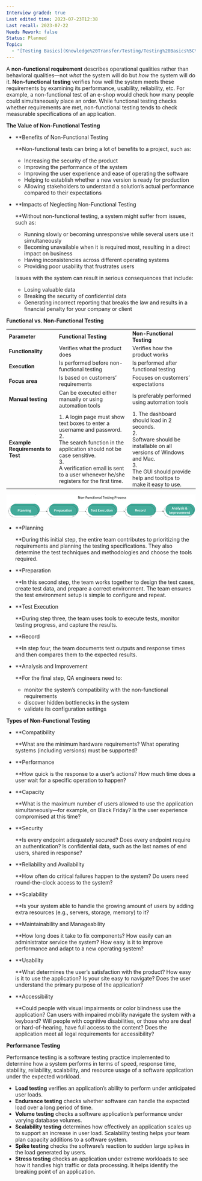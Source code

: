 ```yaml
---
Interview graded: true
Last edited time: 2023-07-23T12:38
Last recall: 2023-07-22
Needs Rework: false
Status: Planned
Topic:
  - "[Testing Basics](Knowledge%20Transfer/Testing/Testing%20Basics%5C%5C)"
---
```

A **non-functional requirement** describes operational qualities rather than behavioral qualities—not _what_ the system will do but _how_ the system will do it. **Non-functional testing** verifies how well the system meets these requirements by examining its performance, usability, reliability, etc. For example, a non-functional test of an e-shop would check how many people could simultaneously place an order. While functional testing checks whether requirements are met, non-functional testing tends to check measurable specifications of an application.

**The Value of Non-Functional Testing**

- **Benefits of Non-Functional Testing  
      
    **Non-functional tests can bring a lot of benefits to a project, such as:
    - Increasing the security of the product
    - Improving the performance of the system
    - Improving the user experience and ease of operating the software
    - Helping to establish whether a new version is ready for production
    - Allowing stakeholders to understand a solution’s actual performance compared to their expectations
- **Impacts of Neglecting Non-Functional Testing  
      
    **Without non-functional testing, a system might suffer from issues, such as:
    
    - Running slowly or becoming unresponsive while several users use it simultaneously
    - Becoming unavailable when it is required most, resulting in a direct impact on business
    - Having inconsistencies across different operating systems
    - Providing poor usability that frustrates users
    
    Issues with the system can result in serious consequences that include:
    
    - Losing valuable data
    - Breaking the security of confidential data
    - Generating incorrect reporting that breaks the law and results in a financial penalty for your company or client

**Functional vs. Non-Functional Testing**

|   |   |   |
|---|---|---|
|**Parameter**|**Functional Testing**|**Non-Functional Testing**|
|**Functionality**|Verifies what the product does|Verifies how the product works|
|**Execution**|Is performed before non-functional testing|Is performed after functional testing|
|**Focus area**|Is based on customers’ requirements|Focuses on customers’ expectations|
|**Manual testing**|Can be executed either manually or using automation tools|Is preferably performed using automation tools|
|**Example Requirements to Test**|1. A login page must show text boxes to enter a username and password.  <br>2.  <br>The search function in the application should not be case sensitive.  <br>3.  <br>A verification email is sent to a user whenever he/she registers for the first time.|1. The dashboard should load in 2 seconds.  <br>2.  <br>Software should be installable on all versions of Windows and Mac.  <br>3.  <br>The GUI should provide help and tooltips to make it easy to use.|

![5.png](_img/5.png)

- **Planning  
      
    **During this initial step, the entire team contributes to prioritizing the requirements and planning the testing specifications. They also determine the test techniques and methodologies and choose the tools required.
- **Preparation  
      
    **In this second step, the team works together to design the test cases, create test data, and prepare a correct environment. The team ensures the test environment setup is simple to configure and repeat.
- **Test Execution  
      
    **During step three, the team uses tools to execute tests, monitor testing progress, and capture the results.
- **Record  
      
    **In step four, the team documents test outputs and response times and then compares them to the expected results.
- **Analysis and Improvement  
      
    **For the final step, QA engineers need to:
    - monitor the system’s compatibility with the non-functional requirements
    - discover hidden bottlenecks in the system
    - validate its configuration settings

**Types of Non-Functional Testing**

- **Compatibility  
      
    **What are the minimum hardware requirements? What operating systems (including versions) must be supported?
- **Performance  
      
    **How quick is the response to a user’s actions? How much time does a user wait for a specific operation to happen?
- **Capacity  
      
    **What is the maximum number of users allowed to use the application simultaneously—for example, on Black Friday? Is the user experience compromised at this time?
- **Security  
      
    **Is every endpoint adequately secured? Does every endpoint require an authentication? Is confidential data, such as the last names of end users, shared in response?
- **Reliability and Availability  
      
    **How often do critical failures happen to the system? Do users need round-the-clock access to the system?
- **Scalability  
      
    **Is your system able to handle the growing amount of users by adding extra resources (e.g., servers, storage, memory) to it?
- **Maintainability and Manageability  
      
    **How long does it take to fix components? How easily can an administrator service the system? How easy is it to improve performance and adapt to a new operating system?
- **Usability  
      
    **What determines the user’s satisfaction with the product? How easy is it to use the application? Is your site easy to navigate? Does the user understand the primary purpose of the application?
- **Accessibility  
      
    **Could people with visual impairments or color blindness use the application? Can users with impaired mobility navigate the system with a keyboard? Will people with cognitive disabilities, or those who are deaf or hard-of-hearing, have full access to the content? Does the application meet all legal requirements for accessibility?

**Performance Testing**

Performance testing is a software testing practice implemented to determine how a system performs in terms of speed, response time, stability, reliability, scalability, and resource usage of a software application under the expected workload.

- **Load testing** verifies an application’s ability to perform under anticipated user loads.
- **Endurance testing** checks whether software can handle the expected load over a long period of time.
- **Volume testing** checks a software application’s performance under varying database volumes.
- **Scalability testing** determines how effectively an application scales up to support an increase in user load. Scalability testing helps your team plan capacity additions to a software system.
- **Spike testing** checks the software’s reaction to sudden large spikes in the load generated by users.
- **Stress testing** checks an application under extreme workloads to see how it handles high traffic or data processing. It helps identify the breaking point of an application.
